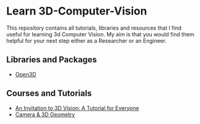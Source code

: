 # Learn 3D-Computer-Vision

This repository contains all tutorials, libraries and resources that I find useful for learning 3d Computer Vision. My aim is that you would find them helpful for your next step either as a Researcher or an Engineer.

## Libraries and Packages
- [Open3D](http://www.open3d.org/docs/release/getting_started.html)

## Courses and Tutorials
- [An Invitation to 3D Vision: A Tutorial for Everyone](https://github.com/sunglok/3dv_tutorial)
- [Camera & 3D Geometry](https://www.youtube.com/playlist?list=PLFW2Za6wL5EUkrngX-5RZB6ToldUU_is1)
